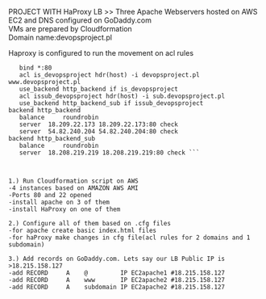 PROJECT WITH HaProxy LB >> Three Apache Webservers hosted on AWS EC2 and DNS configured on GoDaddy.com  
VMs are prepared by Cloudformation  
Domain name:devopsproject.pl  


Haproxy is configured to run the movement on acl rules  

```frontend main  
   bind *:80  
   acl is_devopsproject hdr(host) -i devopsproject.pl www.devopsproject.pl  
   use_backend http_backend if is_devopsproject  
   acl issub_devopsproject hdr(host) -i sub.devopsproject.pl  
   use_backend http_backend_sub if issub_devopsproject  
backend http_backend  
   balance     roundrobin  
   server  18.209.22.173 18.209.22.173:80 check  
   server  54.82.240.204 54.82.240.204:80 check  
backend http_backend_sub  
   balance     roundrobin  
   server  18.208.219.219 18.208.219.219:80 check ``` 



1.) Run Cloudformation script on AWS  
-4 instances based on AMAZON AWS AMI  
-Ports 80 and 22 opened  
-install apache on 3 of them  
-install HaProxy on one of them

2.) Configure all of them based on .cfg files    
-for apache create basic index.html files  
-for haProxy make changes in cfg file(acl rules for 2 domains and 1 subdomain) 

3.) Add records on GoDaddy.com. Lets say our LB Public IP is >18.215.158.127  
-add RECORD     A    @         IP EC2apache1 #18.215.158.127  
-add RECORD     A    www       IP EC2apache2 #18.215.158.127  
-add RECORD     A    subdomain IP EC2apache2 #18.215.158.127  



